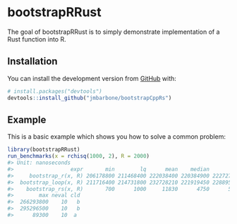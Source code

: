 
<!-- README.md is generated from README.Rmd. Please edit that file -->

# bootstrapRRust

<!-- badges: start -->

<!-- badges: end -->

The goal of bootstrapRRust is to simply demonstrate implementation of a
Rust function into R.

## Installation

You can install the development version from
[GitHub](https://github.com/jmbarbone/bootstrapRRust) with:

``` r
# install.packages("devtools")
devtools::install_github("jmbarbone/bootstrapCppRs")
```

## Example

This is a basic example which shows you how to solve a common problem:

``` r
library(bootstrapRRust)
run_benchmarks(x = rchisq(1000, 2), R = 2000)
#> Unit: nanoseconds
#>                  expr       min        lq      mean    median        uq
#>     bootstrap_r(x, R) 206178800 211468400 222038400 220384900 222727300
#>  bootstrap_loop(x, R) 211716400 214731800 232728210 221919450 228895100
#>    bootstrap_rs(x, R)       700      1000     11830      4750      5100
#>        max neval cld
#>  266293800    10   b
#>  295296500    10   b
#>      89300    10  a
```
